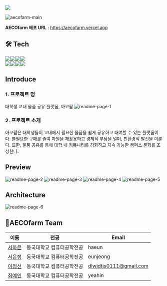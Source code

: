 <img src="https://capsule-render.vercel.app/api?type=waving&color=0:FF7A00,100:FD9F28&height=200&section=header&text=AECOFARM" />
<br>

![aecofarm-main](https://github.com/user-attachments/assets/e97f78e4-f692-4814-bc7a-30599864dee4)
<br>

**AECOfarm 배포 URL** : https://aecofarm.vercel.app

## 🛠️ Tech
<img src="https://img.shields.io/badge/FrontEnd-FFB359?style=for-the-badge"><img src = "https://img.shields.io/badge/Next.js-000?logo=nextdotjs&logoColor=fff&style=for-the-badge"><img src="https://img.shields.io/badge/TypeScript-007ACC?style=for-the-badge&logo=typescript&logoColor=white"><img src="https://img.shields.io/badge/React-20232A?style=for-the-badge&logo=react&logoColor=61DAFB">
<br>
<img src="https://img.shields.io/badge/BackEnd-FFB359?style=for-the-badge"><img src="https://img.shields.io/badge/Spring-6DB33F?style=for-the-badge&logo=spring&logoColor=white"><img src="https://img.shields.io/badge/PostgreSQL-316192?style=for-the-badge&logo=postgresql&logoColor=white"><img src = "https://img.shields.io/badge/Amazon_AWS-FF9900?style=for-the-badge&logo=amazonaws&logoColor=white">

## Introduce
### 1. 프로젝트 명
대학생 교내 물품 공유 플랫폼, 아코팜
![readme-page-1](https://github.com/user-attachments/assets/a1bf83dd-20ed-4692-b6a1-b134276affd9)
<br>
### 2. 프로젝트 소개
아코팜은 대학생들이 교내에서 필요한 물품을 쉽게 공유하고 대여할 수 있는 플랫폼이다. 불필요한 구매를 줄여 자원을 재활용하고 경제적 부담을 덜며, 친환경적 발전을 이룬다. 또한, 물품 공유를 통해 대학 내 커뮤니티를 강화하고 지속 가능한 캠퍼스 문화를 조성한다.

## Preview
![readme-page-2](https://github.com/user-attachments/assets/dbc016c6-2453-4661-a57c-9c5faaa5ea1b)
![readme-page-3](https://github.com/user-attachments/assets/25399dcb-fa85-47e2-afd4-ddbef00743f3)
![readme-page-4](https://github.com/user-attachments/assets/573f2ccd-9c08-47ca-ba2e-27098a293633)
![readme-page-5](https://github.com/user-attachments/assets/f6567e73-6037-4537-b88f-6452c302c72e)
<br>

## Architecture
![readme-page-6](https://github.com/user-attachments/assets/b4188b0a-f7c3-445b-a1ba-48ea23106c8a)
<br>

## 👋AECOfarm Team

| 이름                                  | 전공                 | Email                  |
| ------------------------------------ | ------------------- | --------------------- |
| [서하은](https://github.com/haeun1107) | 동국대학교 컴퓨터공학전공 | haeun                  |
| [서은정](https://github.com/enunsnv)   | 동국대학교 컴퓨터공학전공 | eunjeong               |
| [이정선](https://github.com/leejs0823) | 동국대학교 컴퓨터공학전공 | dlwjdtjs0111@gmail.com |
| [최예인](https://github.com/YeahOut)   | 동국대학교 컴퓨터공학전공 | yeahin                 |

